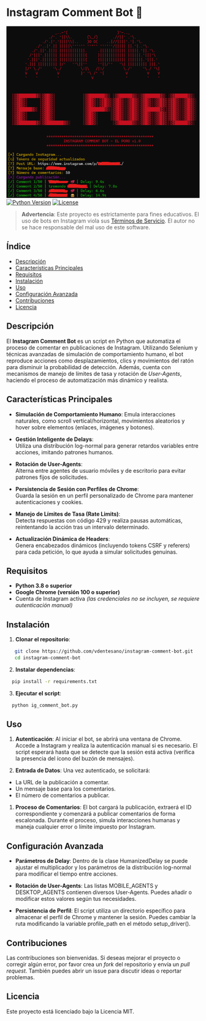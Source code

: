 # Instagram Comment Bot 🤖

![Instagram Comment Bot - EL PORO](banner.png)
[![Python Version](https://img.shields.io/badge/python-3.8%2B-blue)](https://www.python.org/downloads/)
[![License](https://img.shields.io/badge/license-MIT-green)](LICENSE)

> **Advertencia**: Este proyecto es estrictamente para fines educativos. El uso de bots en Instagram viola sus [Términos de Servicio](https://help.instagram.com/581066165581870). El autor no se hace responsable del mal uso de este software.

## Índice

- [Descripción](#descripción)
- [Características Principales](#características-principales)
- [Requisitos](#requisitos)
- [Instalación](#instalación)
- [Uso](#uso)
- [Configuración Avanzada](#configuración-avanzada)
- [Contribuciones](#contribuciones)
- [Licencia](#licencia)

## Descripción

El **Instagram Comment Bot** es un script en Python que automatiza el proceso de comentar en publicaciones de Instagram. Utilizando Selenium y técnicas avanzadas de simulación de comportamiento humano, el bot reproduce acciones como desplazamientos, clics y movimientos del ratón para disminuir la probabilidad de detección. Además, cuenta con mecanismos de manejo de límites de tasa y rotación de *User-Agents*, haciendo el proceso de automatización más dinámico y realista.

## Características Principales

- **Simulación de Comportamiento Humano**:
  Emula interacciones naturales, como scroll vertical/horizontal, movimientos aleatorios y hover sobre elementos (enlaces, imágenes y botones).

- **Gestión Inteligente de Delays**:  
  Utiliza una distribución log-normal para generar retardos variables entre acciones, imitando patrones humanos.

- **Rotación de User-Agents**:  
  Alterna entre agentes de usuario móviles y de escritorio para evitar patrones fijos de solicitudes.

- **Persistencia de Sesión con Perfiles de Chrome**:  
  Guarda la sesión en un perfil personalizado de Chrome para mantener autenticaciones y cookies.

- **Manejo de Límites de Tasa (Rate Limits)**:  
  Detecta respuestas con código 429 y realiza pausas automáticas, reintentando la acción tras un intervalo determinado.

- **Actualización Dinámica de Headers**:  
  Genera encabezados dinámicos (incluyendo tokens CSRF y referers) para cada petición, lo que ayuda a simular solicitudes genuinas.

## Requisitos

- **Python 3.8 o superior**  
- **Google Chrome (versión 100 o superior)**
- Cuenta de Instagram activa *(las credenciales no se incluyen, se requiere autenticación manual)*

## Instalación

1. **Clonar el repositorio**:
```bash
   git clone https://github.com/vdentesano/instagram-comment-bot.git
   cd instagram-comment-bot
```

2. **Instalar dependencias**:
```bash
  pip install -r requirements.txt
```

3. **Ejecutar el script**:
```bash
  python ig_comment_bot.py
```

## Uso

1. **Autenticación**:
  Al iniciar el bot, se abrirá una ventana de Chrome. Accede a Instagram y realiza la autenticación manual si es necesario.
  El script esperará hasta que se detecte que la sesión está activa (verifica la presencia del ícono del buzón de mensajes).

1. **Entrada de Datos**:
  Una vez autenticado, se solicitará:
  - La URL de la publicación a comentar.
  - Un mensaje base para los comentarios.
  - El número de comentarios a publicar.

1. **Proceso de Comentarios**:
  El bot cargará la publicación, extraerá el ID correspondiente y comenzará a publicar comentarios de forma escalonada. Durante el proceso, simula interacciones humanas y maneja cualquier error o límite impuesto por Instagram.

## Configuración Avanzada

- **Parámetros de Delay**:
  Dentro de la clase HumanizedDelay se puede ajustar el multiplicador y los parámetros de la distribución log-normal para modificar el tiempo entre acciones.

- **Rotación de User-Agents**:
  Las listas MOBILE_AGENTS y DESKTOP_AGENTS contienen diversos User-Agents. Puedes añadir o modificar estos valores según tus necesidades.

- **Persistencia de Perfil**:
  El script utiliza un directorio específico para almacenar el perfil de Chrome y mantener la sesión. Puedes cambiar la ruta modificando la variable profile_path en el método setup_driver().

## Contribuciones

Las contribuciones son bienvenidas. Si deseas mejorar el proyecto o corregir algún error, por favor crea un *fork* del repositorio y envía un *pull request*. También puedes abrir un issue para discutir ideas o reportar problemas.

## Licencia
Este proyecto está licenciado bajo la Licencia MIT.

